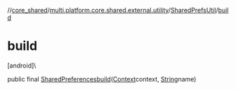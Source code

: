 //[core_shared](../../../index.md)/[multi.platform.core.shared.external.utility](../index.md)/[SharedPrefsUtil](index.md)/[build](build.md)

# build

[android]\

public final [SharedPreferences](https://developer.android.com/reference/kotlin/android/content/SharedPreferences.html)[build](build.md)([Context](https://developer.android.com/reference/kotlin/android/content/Context.html)context, [String](https://developer.android.com/reference/kotlin/java/lang/String.html)name)
